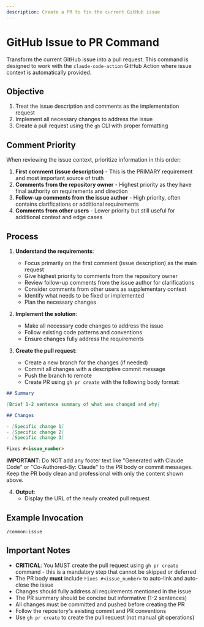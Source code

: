 ```yaml
---
description: Create a PR to fix the current GitHub issue
---
```


# GitHub Issue to PR Command

Transform the current GitHub issue into a pull request. This command is designed to work with the `claude-code-action` GitHub Action where issue context is automatically provided.

## Objective

1. Treat the issue description and comments as the implementation request
2. Implement all necessary changes to address the issue
3. Create a pull request using the `gh` CLI with proper formatting

## Comment Priority

When reviewing the issue context, prioritize information in this order:

1. **First comment (issue description)** - This is the PRIMARY requirement and most important source of truth
2. **Comments from the repository owner** - Highest priority as they have final authority on requirements and direction
3. **Follow-up comments from the issue author** - High priority, often contains clarifications or additional requirements
4. **Comments from other users** - Lower priority but still useful for additional context and edge cases

## Process

1. **Understand the requirements**:

   - Focus primarily on the first comment (issue description) as the main request
   - Give highest priority to comments from the repository owner
   - Review follow-up comments from the issue author for clarifications
   - Consider comments from other users as supplementary context
   - Identify what needs to be fixed or implemented
   - Plan the necessary changes

2. **Implement the solution**:

   - Make all necessary code changes to address the issue
   - Follow existing code patterns and conventions
   - Ensure changes fully address the requirements

3. **Create the pull request**:
   - Create a new branch for the changes (if needed)
   - Commit all changes with a descriptive commit message
   - Push the branch to remote
   - Create PR using `gh pr create` with the following body format:

```markdown
## Summary

[Brief 1-2 sentence summary of what was changed and why]

## Changes

- [Specific change 1]
- [Specific change 2]
- [Specific change 3]

Fixes #<issue_number>
```

**IMPORTANT**: Do NOT add any footer text like "Generated with Claude Code" or "Co-Authored-By: Claude" to the PR body or commit messages. Keep the PR body clean and professional with only the content shown above.

4. **Output**:
   - Display the URL of the newly created pull request

## Example Invocation

```
/common:issue
```

## Important Notes

- **CRITICAL**: You MUST create the pull request using `gh pr create` command - this is a mandatory step that cannot be skipped or deferred
- The PR body **must** include `Fixes #<issue_number>` to auto-link and auto-close the issue
- Changes should fully address all requirements mentioned in the issue
- The PR summary should be concise but informative (1-2 sentences)
- All changes must be committed and pushed before creating the PR
- Follow the repository's existing commit and PR conventions
- Use `gh pr create` to create the pull request (not manual git operations)
